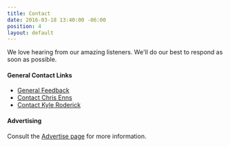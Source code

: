 ```yaml
---
title: Contact
date: 2016-03-18 13:40:00 -06:00
position: 4
layout: default
---
```


We love hearing from our amazing listeners. We'll do our best to respond as soon as possible.

#### General Contact Links

* [General Feedback][1]
* [Contact Chris Enns][2]
* [Contact Kyle Roderick][3]

#### Advertising

Consult the [Advertise page][4] for more information.

[1]: http://goodstuff.fm/mailto:contact@goodstuff.fm?subject=%5BGoodstuff%20FM%5D%20General%20Feedback
[2]: http://goodstuff.fm/mailto:chris@goodstuff.fm?subject=%5BGoodstuff%20FM%5D%20Contact
[3]: http://goodstuff.fm/mailto:kyle@goodstuff.fm?subject=%5BGoodstuff%20FM%5D%20Contact
[4]: http://goodstuff.fm/advertise
